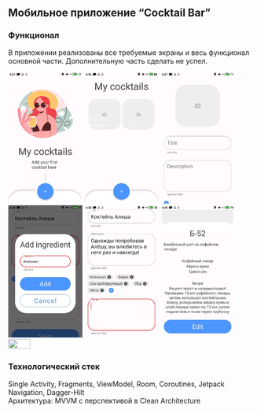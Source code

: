 ## Мобильное приложение “Cocktail Bar”
### Функционал
В приложении реализованы все требуемые экраны и весь функционал основной части. Дополнительную часть сделать не успел.

<div>
<img src="/screenshots/start.jpg"  width=30% height=30%>
<img src="/screenshots/main.jpg"  width=30% height=30%>
<img src="/screenshots/create.jpg"  width=30% height=30%>
<img src="/screenshots/add_ingredient.jpg"  width=30% height=30%>
<img src="/screenshots/create_fill.jpg"  width=30% height=30%>
<img src="/screenshots/details.jpg"  width=30% height=30%>
<img src="/screenshots/video.gif"  width=30% height=30%>
</div>

### Технологический стек
Single Activity, Fragments, ViewModel, Room, Coroutines, Jetpack Navigation, Dagger-Hilt  
Архитектура: MVVM с перспективой в Clean Architecture
